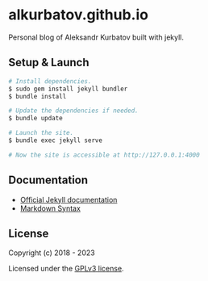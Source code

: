# alkurbatov.github.io
Personal blog of Aleksandr Kurbatov built with jekyll.

## Setup & Launch
```bash
# Install dependencies.
$ sudo gem install jekyll bundler
$ bundle install

# Update the dependencies if needed.
$ bundle update

# Launch the site.
$ bundle exec jekyll serve

# Now the site is accessible at http://127.0.0.1:4000
```

## Documentation
* [Official Jekyll documentation](https://jekyllrb.com/docs/)
* [Markdown Syntax](https://www.markdownguide.org/basic-syntax/)

## License
Copyright (c) 2018 - 2023

Licensed under the [GPLv3 license](COPYING).
